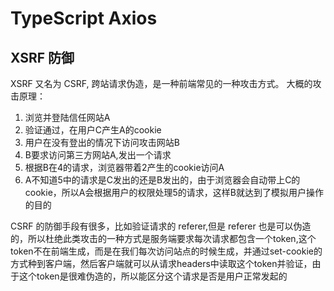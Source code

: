 # TypeScript Axios

## XSRF 防御

XSRF 又名为 CSRF, 跨站请求伪造，是一种前端常见的一种攻击方式。
大概的攻击原理：

1. 浏览并登陆信任网站A
2. 验证通过，在用户C产生A的cookie
3. 用户在没有登出的情况下访问攻击网站B
4. B要求访问第三方网站A,发出一个请求
5. 根据B在4的请求，浏览器带着2产生的cookie访问A
6. A不知道5中的请求是C发出的还是B发出的，由于浏览器会自动带上C的cookie，所以A会根据用户的权限处理5的请求，这样B就达到了模拟用户操作的目的

CSRF 的防御手段有很多，比如验证请求的 referer,但是 referer 也是可以伪造的，所以杜绝此类攻击的一种方式是服务端要求每次请求都包含一个token,这个token不在前端生成，而是在我们每次访问站点的时候生成，并通过set-cookie的方式种到客户端，然后客户端就可以从请求headers中读取这个token并验证，由于这个token是很难伪造的，所以能区分这个请求是否是用户正常发起的
